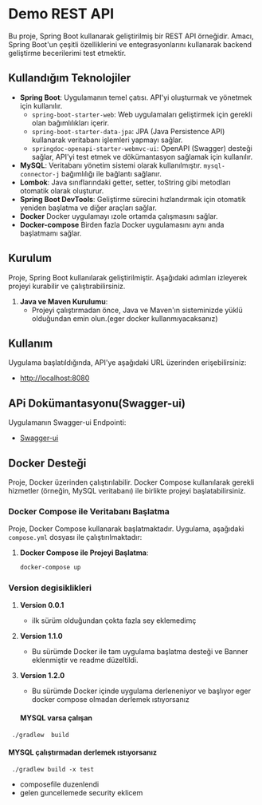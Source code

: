 # Demo REST API

Bu proje, Spring Boot kullanarak geliştirilmiş bir REST API örneğidir. Amacı, Spring Boot'un çeşitli özelliklerini ve entegrasyonlarını kullanarak backend geliştirme becerilerimi test etmektir.

## Kullandığım Teknolojiler

- **Spring Boot**: Uygulamanın temel çatısı. API'yi oluşturmak ve yönetmek için kullanılır.
    - `spring-boot-starter-web`: Web uygulamaları geliştirmek için gerekli olan bağımlılıkları içerir.
    - `spring-boot-starter-data-jpa`: JPA (Java Persistence API) kullanarak veritabanı işlemleri yapmayı sağlar.
    - `springdoc-openapi-starter-webmvc-ui`: OpenAPI (Swagger) desteği sağlar, API'yi test etmek ve dökümantasyon sağlamak için kullanılır.
- **MySQL**: Veritabanı yönetim sistemi olarak kullanılmıştır. `mysql-connector-j` bağımlılığı ile bağlantı sağlanır.
- **Lombok**: Java sınıflarındaki getter, setter, toString gibi metodları otomatik olarak oluşturur.
- **Spring Boot DevTools**: Geliştirme sürecini hızlandırmak için otomatik yeniden başlatma ve diğer araçları sağlar.
- **Docker** Docker uygulamayı ızole ortamda çalışmasını sağlar.
- **Docker-compose** Birden fazla Docker uygulamasını aynı anda başlatmamı sağlar.
## Kurulum

Proje, Spring Boot kullanılarak geliştirilmiştir. Aşağıdaki adımları izleyerek projeyi kurabilir ve çalıştırabilirsiniz.

1. **Java ve Maven Kurulumu**:
    - Projeyi çalıştırmadan önce, Java ve Maven'ın sisteminizde yüklü olduğundan emin olun.(eger docker kullanmıyacaksanız)
## Kullanım

Uygulama başlatıldığında, API'ye aşağıdaki URL üzerinden erişebilirsiniz:

- [http://localhost:8080](http://localhost:8080)



## APi Dokümantasyonu(Swagger-ui)

Uygulamanın Swagger-ui Endpointi:

- [Swagger-ui](http://localhost:8080/swagger-ui/index.html)




## Docker Desteği

Proje, Docker üzerinden çalıştırılabilir. Docker Compose kullanılarak gerekli hizmetler (örneğin, MySQL veritabanı) ile birlikte projeyi başlatabilirsiniz.

### Docker Compose ile Veritabanı Başlatma

Proje, Docker Compose kullanarak başlatmaktadır.    Uygulama, aşağıdaki `compose.yml` dosyası ile çalıştırılmaktadır:

1. **Docker Compose ile Projeyi Başlatma**:
   ```bash
   docker-compose up

### Version degisiklikleri
1. **Version 0.0.1**
   - ilk sürüm olduğundan çokta fazla sey eklemedimç



2. **Version 1.1.0**
   - Bu sürümde Docker ile tam uygulama başlatma desteği ve Banner eklenmiştir ve readme düzeltildi.
3. **Version 1.2.0**  
   - Bu sürümde Docker içinde uygulama derleneniyor ve başlıyor eger docker compose olmadan derlemek ıstıyorsanız
 
   #### MYSQL varsa çalışan
```shell
 ./gradlew  build  
 ```
 #### MYSQL çalıştırmadan derlemek ıstıyorsanız 
```shell
 ./gradlew build -x test
```
   - composefile  duzenlendi 
   - gelen guncellemede security eklicem
